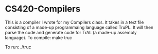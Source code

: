 CS420-Compilers
===============
This is a compiler I wrote for my Compilers class.  It takes in a text file consisting of a made-up programmaing language called TruPL.  It will then parse the code and generate code for TrAL (a made-up assembly language).
To compile: make truc

To run: ./truc <file name>
